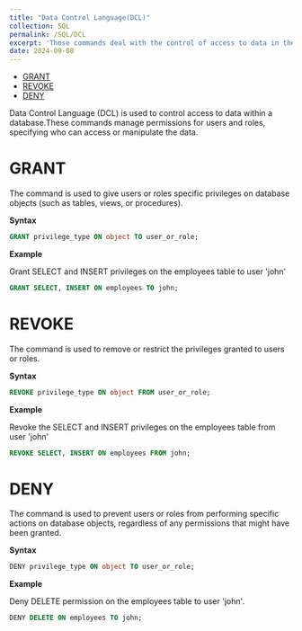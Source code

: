 ```yaml
---
title: "Data Control Language(DCL)"
collection: SQL
permalink: /SQL/DCL
excerpt: 'Those commands deal with the control of access to data in the database,cluding GRANT,REVOKE,DENY'
date: 2024-09-08
---
```

- [GRANT](#grant)
- [REVOKE](#revoke)
- [DENY](#deny)

Data Control Language (DCL) is used to control access to data within a database.These commands manage permissions for users and roles, specifying who can access or manipulate the data.
# GRANT
The command is used to give users or roles specific privileges on database objects (such as tables, views, or procedures).

**Syntax**
```sql
GRANT privilege_type ON object TO user_or_role;
```
**Example**

Grant SELECT and INSERT privileges on the employees table to user 'john'
```sql
GRANT SELECT, INSERT ON employees TO john;
```
# REVOKE
The command is used to remove or restrict the privileges granted to users or roles.

**Syntax**
```sql
REVOKE privilege_type ON object FROM user_or_role;
```
**Example**

Revoke the SELECT and INSERT privileges on the employees table from user 'john'
```sql
REVOKE SELECT, INSERT ON employees FROM john;
```
# DENY
The command is used to prevent users or roles from performing specific actions on database objects, regardless of any permissions that might have been granted.

**Syntax**
```sql
DENY privilege_type ON object TO user_or_role;
```
**Example**

Deny DELETE permission on the employees table to user 'john'.
```sql
DENY DELETE ON employees TO john;
```